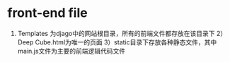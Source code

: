 # front-end file
1) Templates 为djago中的网站根目录，所有的前端文件都存放在该目录下
2）Deep Cube.html为唯一的页面
3）static目录下存放各种静态文件，其中main.js文件为主要的前端逻辑代码文件
